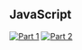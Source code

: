 ## JavaScript
[![Part 1](https://img.shields.io/badge/Part%201-0.128ms-informational)](https://adventofcode.com/2021/)
[![Part 2](https://img.shields.io/badge/Part%202-0.712ms-informational)](https://adventofcode.com/2021/)